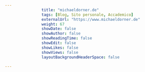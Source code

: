 ---
                title: "michaeldorner.de"
                tags: [Blog, Sito personale, Accademico]
                externalUrl: "https://www.michaeldorner.de"
                weight: 67
                showDate: false
                showAuthor: false
                showReadingTime: false
                showEdit: false
                showLikes: false
                showViews: false
                layoutBackgroundHeaderSpace: false
                ---


